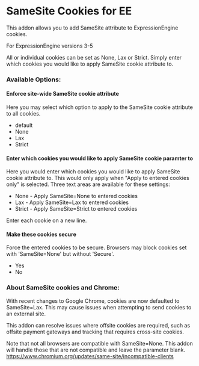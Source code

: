 SameSite Cookies for EE
========================

This addon allows you to add SameSite attribute to ExpressionEngine cookies.

For ExpressionEngine versions 3-5

All or individual cookies can be set as None, Lax or Strict. Simply enter which cookies you would like to apply SameSite cookie attribute to.

### Available Options: ###


#### Enforce site-wide SameSite cookie attribute ####
Here you may select which option to apply to the SameSite cookie attribute to all cookies.

- default
- None
- Lax
- Strict


#### Enter which cookies you would like to apply SameSite cookie paramter to ####
Here you would enter which cookies you would like to apply SameSite cookie attribute to. This would only apply when "Apply to entered cookies only" is selected.
Three text areas are available for these settings:

- None - Apply SameSite=None to entered cookies
- Lax - Apply SameSite=Lax to entered cookies
- Strict - Apply SameSite=Strict to entered cookies

Enter each cookie on a new line.


#### Make these cookies secure ####

Force the entered cookies to be secure. Browsers may block cookies set with 'SameSite=None' but without 'Secure'.
- Yes
- No


### About SameSite cookies and Chrome: ###

With recent changes to Google Chrome, cookies are now defaulted to SameSite=Lax. This may cause issues when attempting to send cookies to an external site.

This addon can resolve issues where offsite cookies are required, such as offsite payment gateways and tracking that requires cross-site cookies.

Note that not all browsers are compatible with SameSite=None. This addon will handle those that are not compatible and leave the parameter blank.
https://www.chromium.org/updates/same-site/incompatible-clients

